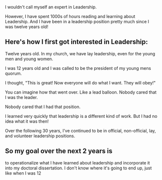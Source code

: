 I wouldn't call myself an expert in Leadership.

However, I have spent 1000s of hours reading and learning about Leadership. And I have been in a leadership position pretty much since I was twelve years old!
## Here's how I first got interested in Leadership:

Twelve years old. In my church, we have lay leadership, even for the young men and young women. 

I was 12 years old and I was called to be the president of my young mens quorum. 

I thought, "This is great! Now everyone will do what I want. They will obey!" 

You can imagine how that went over. Like a lead balloon. Nobody cared that I was the leader. 

Nobody cared that I had that position. 

I learned very quickly that leadership is a different kind of work. But I had no idea what it was then!

Over the following 30 years, I've continued to be in official, non-official, lay, and volunteer leadership positions. 
## So my goal over the next 2 years is

to operationalize what I have learned about leadership and incorporate it into my doctoral dissertation. I don't know where it's going to end up, just like when I was 12